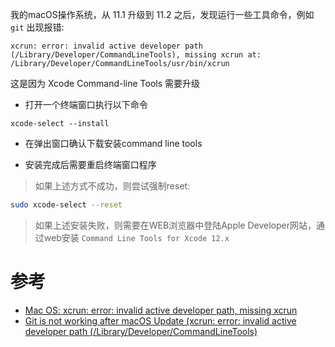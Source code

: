 我的macOS操作系统，从 11.1 升级到 11.2 之后，发现运行一些工具命令，例如 `git` 出现报错:

```
xcrun: error: invalid active developer path (/Library/Developer/CommandLineTools), missing xcrun at: /Library/Developer/CommandLineTools/usr/bin/xcrun
```

这是因为 Xcode Command-line Tools 需要升级

- 打开一个终端窗口执行以下命令

```
xcode-select --install
```

- 在弹出窗口确认下载安装command line tools

- 安装完成后需要重启终端窗口程序

> 如果上述方式不成功，则尝试强制reset:

```bash
sudo xcode-select --reset
```

> 如果上述安装失败，则需要在WEB浏览器中登陆Apple Developer网站，通过web安装 `Command Line Tools for Xcode 12.x`

# 参考

* [Mac OS: xcrun: error: invalid active developer path, missing xcrun](https://ma.ttias.be/mac-os-xcrun-error-invalid-active-developer-path-missing-xcrun/)
* [Git is not working after macOS Update (xcrun: error: invalid active developer path (/Library/Developer/CommandLineTools)](https://stackoverflow.com/questions/52522565/git-is-not-working-after-macos-update-xcrun-error-invalid-active-developer-pa)